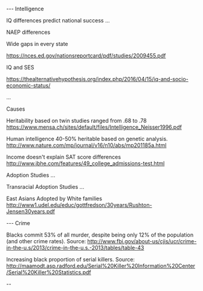 --- Intelligence

IQ differences predict national success
...


NAEP differences

Wide gaps in every state 

https://nces.ed.gov/nationsreportcard/pdf/studies/2009455.pdf

IQ and SES

https://thealternativehypothesis.org/index.php/2016/04/15/iq-and-socio-economic-status/

...


Causes

Heritability based on twin studies ranged from .68 to .78
https://www.mensa.ch/sites/default/files/Intelligence_Neisser1996.pdf

Human intelligence 40-50% heritable based on genetic analysis.
http://www.nature.com/mp/journal/v16/n10/abs/mp201185a.html

Income doesn't explain SAT score differences
http://www.jbhe.com/features/49_college_admissions-test.html

Adoption Studies
...


Transracial Adoption Studies
...


East Asians Adopted by White families
http://www1.udel.edu/educ/gottfredson/30years/Rushton-Jensen30years.pdf


--- Crime

Blacks commit 53% of all murder, despite being only 12% of the population (and other crime rates). 
Source: http://www.fbi.gov/about-us/cjis/ucr/crime-in-the-u.s/2013/crime-in-the-u.s.-2013/tables/table-43

Increasing black proportion of serial killers. 
Source: http://maamodt.asp.radford.edu/Serial%20Killer%20Information%20Center/Serial%20Killer%20Statistics.pdf

--
